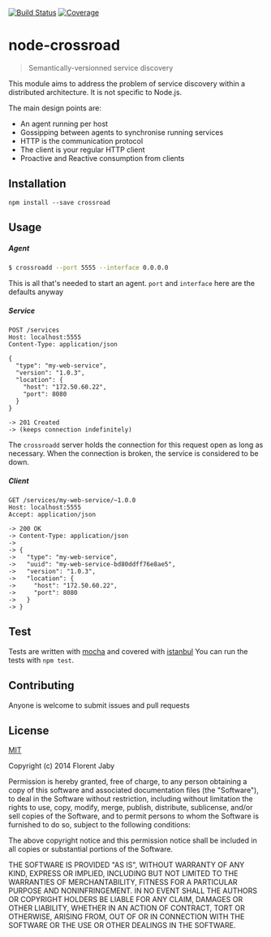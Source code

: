 [![Build Status][travis-image]][travis-url] [![Coverage][coveralls-image]][coveralls-url]

node-crossroad
==================

> Semantically-versionned service discovery

This module aims to address the problem of service discovery within
a distributed architecture. It is not specific to Node.js.

The main design points are:

* An agent running per host
* Gossipping between agents to synchronise running services
* HTTP is the communication protocol
* The client is your regular HTTP client
* Proactive and Reactive consumption from clients

Installation
------------

    npm install --save crossroad

Usage
-----

##### Agent

```bash
$ crossroadd --port 5555 --interface 0.0.0.0
```

This is all that's needed to start an agent. `port` and `interface` here are the defaults anyway

##### Service

```http
POST /services
Host: localhost:5555
Content-Type: application/json

{
  "type": "my-web-service",
  "version": "1.0.3",
  "location": {
    "host": "172.50.60.22",
    "port": 8080
  }
}

-> 201 Created
-> (keeps connection indefinitely)
```

The `crossroadd` server holds the connection for this request open as long as necessary.
When the connection is broken, the service is considered to be down.


##### Client

```http
GET /services/my-web-service/~1.0.0
Host: localhost:5555
Accept: application/json

-> 200 OK
-> Content-Type: application/json
-> 
-> {
->   "type": "my-web-service",
->   "uuid": "my-web-service-bd80ddff76e8ae5",
->   "version": "1.0.3",
->   "location": {
->     "host": "172.50.60.22",
->     "port": 8080
->   }
-> }
```

Test
----

Tests are written with [mocha][mocha-url] and covered with [istanbul][istanbul-url]
You can run the tests with `npm test`.

Contributing
------------

Anyone is welcome to submit issues and pull requests


License
-------

[MIT](http://opensource.org/licenses/MIT)

Copyright (c) 2014 Florent Jaby

Permission is hereby granted, free of charge, to any person obtaining a copy of this software and associated documentation files (the "Software"), to deal in the Software without restriction, including without limitation the rights to use, copy, modify, merge, publish, distribute, sublicense, and/or sell copies of the Software, and to permit persons to whom the Software is furnished to do so, subject to the following conditions:

The above copyright notice and this permission notice shall be included in all copies or substantial portions of the Software.

THE SOFTWARE IS PROVIDED "AS IS", WITHOUT WARRANTY OF ANY KIND, EXPRESS OR IMPLIED, INCLUDING BUT NOT LIMITED TO THE WARRANTIES OF MERCHANTABILITY, FITNESS FOR A PARTICULAR PURPOSE AND NONINFRINGEMENT. IN NO EVENT SHALL THE AUTHORS OR COPYRIGHT HOLDERS BE LIABLE FOR ANY CLAIM, DAMAGES OR OTHER LIABILITY, WHETHER IN AN ACTION OF CONTRACT, TORT OR OTHERWISE, ARISING FROM, OUT OF OR IN CONNECTION WITH THE SOFTWARE OR THE USE OR OTHER DEALINGS IN THE SOFTWARE.


[travis-image]: http://img.shields.io/travis/Floby/node-crossroad/master.svg?style=flat
[travis-url]: https://travis-ci.org/Floby/node-crossroad
[coveralls-image]: http://img.shields.io/coveralls/Floby/node-crossroad/master.svg?style=flat
[coveralls-url]: https://coveralls.io/r/Floby/node-crossroad
[mocha-url]: https://github.com/visionmedia/mocha
[istanbul-url]: https://github.com/gotwarlost/istanbul
